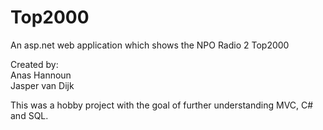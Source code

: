 # Top2000
An asp.net web application which shows the NPO Radio 2 Top2000  
  
Created by:  
Anas Hannoun  
Jasper van Dijk  

This was a hobby project with the goal of further understanding MVC, C# and SQL. 

